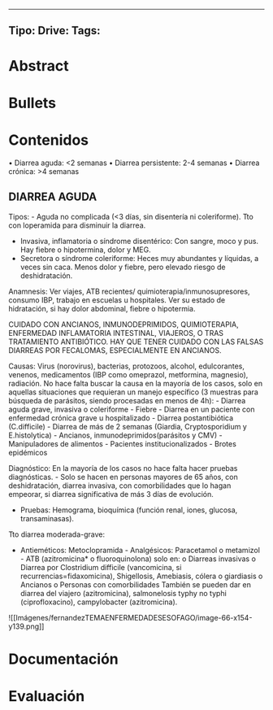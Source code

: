 
---
Tipo:
Drive:
Tags:
---

# Abstract

# Bullets

# Contenidos

• Diarrea aguda: <2 semanas
• Diarrea persistente: 2-4 semanas
• Diarrea crónica: >4 semanas

## DIARREA AGUDA

Tipos: - Aguda no complicada (<3 días, sin disentería ni coleriforme). Tto con loperamida para disminuir la diarrea.
- Invasiva, inflamatoria o síndrome disentérico: Con sangre, moco y pus. Hay fiebre o hipotermina, dolor y MEG.
- Secretora o síndrome coleriforme: Heces muy abundantes y líquidas, a veces sin caca. Menos dolor y fiebre, pero elevado riesgo de deshidratación.


Anamnesis: Ver viajes, ATB recientes/ quimioterapia/inmunosupresores, consumo IBP, trabajo en escuelas u hospitales. Ver su estado de hidratación, si hay dolor abdominal, fiebre o hipotermia.


CUIDADO CON ANCIANOS, INMUNODEPRIMIDOS, QUIMIOTERAPIA, ENFERMEDAD INFLAMATORIA INTESTINAL, VIAJEROS, O TRAS TRATAMIENTO ANTIBIÓTICO. HAY QUE TENER CUIDADO CON LAS FALSAS DIARREAS POR FECALOMAS, ESPECIALMENTE EN ANCIANOS.


Causas: Virus (norovirus), bacterias, protozoos, alcohol, edulcorantes, venenos, medicamentos (IBP como omeprazol, metformina, magnesio), radiación.
No hace falta buscar la causa en la mayoría de los casos, solo en aquellas situaciones que requieran un manejo específico (3 muestras para búsqueda de parásitos, siendo procesadas en menos de 4h): - Diarrea aguda grave, invasiva o coleriforme - Fiebre - Diarrea en un paciente con enfermedad crónica grave u hospitalizado - Diarrea postantibiótica (C.difficile) - Diarrea de más de 2 semanas (Giardia, Cryptosporidium y E.histolytica) - Ancianos, inmunodeprimidos(parásitos y CMV) - Manipuladores de alimentos - Pacientes institucionalizados - Brotes epidémicos


Diagnóstico: En la mayoría de los casos no hace falta hacer pruebas diagnósticas.  - Solo se hacen en personas mayores de 65 años, con deshidratación, diarrea invasiva, con comorbilidades que lo hagan empeorar, si diarrea significativa de más 3 días de evolución.
- Pruebas: Hemograma, bioquímica (función renal, iones, glucosa, transaminasas).


Tto diarrea moderada-grave:


- Antieméticos: Metoclopramida - Analgésicos: Paracetamol o metamizol - ATB (azitromicina* o fluoroquinolona) solo en: o Diarreas invasivas o Diarrea por Clostridium difficile (vancomicina, si recurrencias=fidaxomicina), Shigellosis, Amebiasis, cólera o giardiasis o Ancianos o Personas con comorbilidades También se pueden dar en diarrea del viajero (azitromicina), salmonelosis typhy no typhi (ciprofloxacino), campylobacter (azitromicina).


![[Imágenes/fernandezTEMAENFERMEDADESESOFAGO/image-66-x154-y139.png]]



# Documentación

# Evaluación